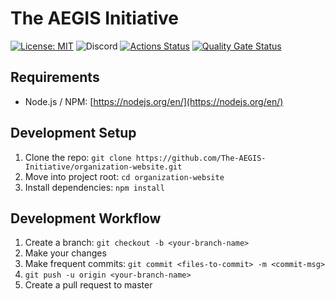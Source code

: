 # The AEGIS Initiative
[![License: MIT](https://img.shields.io/badge/License-MIT-yellow.svg)](https://opensource.org/licenses/MIT)
![Discord](https://img.shields.io/discord/700225957314691083?label=Discord)
[![Actions Status](https://github.com/The-AEGIS-Initiative/organization-website/workflows/deploy_s3/badge.svg)](https://github.com/The-AEGIS-Initiative/organization-website/actions)
[![Quality Gate Status](https://sonarcloud.io/api/project_badges/measure?project=The-AEGIS-Initiative_organization-website&metric=alert_status)](https://sonarcloud.io/dashboard?id=The-AEGIS-Initiative_organization-website)

## Requirements
- Node.js / NPM: [https://nodejs.org/en/](https://nodejs.org/en/)

## Development Setup
1. Clone the repo: `git clone https://github.com/The-AEGIS-Initiative/organization-website.git`
2. Move into project root: `cd organization-website`
3. Install dependencies: `npm install`

## Development Workflow
1. Create a branch: `git checkout -b <your-branch-name>`
2. Make your changes
3. Make frequent commits: `git commit <files-to-commit> -m <commit-msg>`
3. `git push -u origin <your-branch-name>`
4. Create a pull request to master
